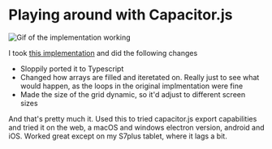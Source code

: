 # Playing around with Capacitor.js

![Gif of the implementation working](example.gif)

I took [this implementation](https://levelup.gitconnected.com/conways-game-of-life-in-javascript-9498ae1958fe) and did the following changes

- Sloppily ported it to Typescript
- Changed how arrays are filled and iteretated on. Really just to see what would happen, as the loops in the original implmentation were fine
- Made the size of the grid dynamic, so it'd adjust to different screen sizes

And that's pretty much it. Used this to tried capacitor.js export capabilities and tried it on the web, a macOS and windows electron version, android and iOS. Worked great 
except on my S7plus tablet, where it lags a bit.